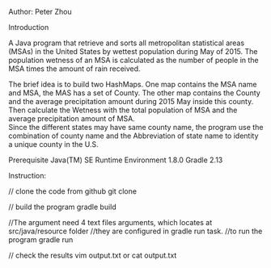 Author: Peter Zhou

Introduction

A Java program that retrieve and sorts all metropolitan statistical areas (MSAs) in the United States
by wettest population during May of 2015. The population wetness of an MSA is calculated as the number 
of people in the MSA times the amount of rain received. 

The brief idea is to build two HashMaps. One map contains the MSA name and MSA, the MAS has a set of County. 
The other map contains the County and  the average precipitation amount during 2015 May inside this county.  
Then calculate the Wetness with the  total population of MSA and the average precipitation amount of MSA.  
Since the different states may have same county name, the program use the combination of county name and 
the Abbreviation of state name to identity a unique county in the U.S.




Prerequisite
Java(TM) SE Runtime Environment 1.8.0
Gradle 2.13

Instruction:

// clone the code from github
git clone <the github link>

// build the program
gradle build 

//The argument need 4 text files arguments, which locates at src/java/resource folder
//they are configured in gradle run task. 
//to run the program
gradle run

// check the results 
vim output.txt or cat output.txt



 



